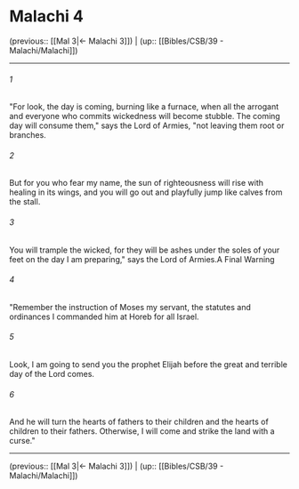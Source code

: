 # Malachi 4

(previous:: [[Mal 3|← Malachi 3]]) | (up:: [[Bibles/CSB/39 - Malachi/Malachi]])

***


###### 1 
"For look, the day is coming, burning like a furnace, when all the arrogant and everyone who commits wickedness will become stubble. The coming day will consume them," says the Lord of Armies, "not leaving them root or branches. 

###### 2 
But for you who fear my name, the sun of righteousness will rise with healing in its wings, and you will go out and playfully jump like calves from the stall. 

###### 3 
You will trample the wicked, for they will be ashes under the soles of your feet on the day I am preparing," says the Lord of Armies.A Final Warning 

###### 4 
"Remember the instruction of Moses my servant, the statutes and ordinances I commanded him at Horeb for all Israel. 

###### 5 
Look, I am going to send you the prophet Elijah before the great and terrible day of the Lord comes. 

###### 6 
And he will turn the hearts of fathers to their children and the hearts of children to their fathers. Otherwise, I will come and strike the land with a curse."

***

(previous:: [[Mal 3|← Malachi 3]]) | (up:: [[Bibles/CSB/39 - Malachi/Malachi]])
